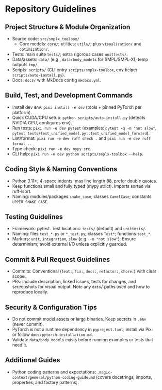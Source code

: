 # Repository Guidelines

## Project Structure & Module Organization
- Source code: `src/smplx_toolbox/`
  - Core models: `core/`; utilities: `utils/`; plus `visualization/` and `optimization/`.
- Tests: main suite `tests/`; extra rigorous cases `unittests/`.
- Data/assets: `data/` (e.g., `data/body_models` for SMPL/SMPL-X); temp outputs `tmp/`.
- Scripts: `scripts/` (CLI entry `scripts/smplx-toolbox`, env helper `scripts/auto-install.py`).
- Docs: `docs/` with MkDocs config `mkdocs.yml`.

## Build, Test, and Development Commands
- Install dev env: `pixi install -e dev` (tools + pinned PyTorch per platform).
- Quick CUDA/CPU setup: `python scripts/auto-install.py` (detects NVIDIA GPU, configures env).
- Run tests: `pixi run -e dev pytest` (examples: `pytest -q -m "not slow"`, `pytest tests/test_unified_model.py::test_unified_model_forward`).
- Lint/format: `pixi run -e dev ruff check .` and `pixi run -e dev ruff format .`.
- Type check: `pixi run -e dev mypy src`.
- CLI help: `pixi run -e dev python scripts/smplx-toolbox --help`.

## Coding Style & Naming Conventions
- Python 3.11+, 4-space indents, max line length 88, prefer double quotes.
- Keep functions small and fully typed (mypy strict). Imports sorted via ruff-isort.
- Naming: modules/packages `snake_case`; classes `CamelCase`; constants `UPPER_SNAKE_CASE`.

## Testing Guidelines
- Framework: pytest. Test locations: `tests/` (default) and `unittests/`.
- Naming: files `test_*.py` or `*_test.py`; classes `Test*`; functions `test_*`.
- Markers: `unit`, `integration`, `slow` (e.g., `-m "not slow"`). Ensure determinism; avoid external I/O unless explicitly guarded.

## Commit & Pull Request Guidelines
- Commits: Conventional (`feat:`, `fix:`, `docs:`, `refactor:`, `chore:`) with clear scope.
- PRs: include description, linked issues, tests for changes, and screenshots for visual output. Note any `data/` paths used and how to reproduce locally.

## Security & Configuration Tips
- Do not commit model assets or large binaries. Keep secrets in `.env` (never commit).
- PyTorch is not a runtime dependency in `pyproject.toml`; install via Pixi or follow `docs/pytorch-installation.md`.
- Validate `data/body_models` exists before running examples or tests that need it.

## Additional Guides
- Python coding patterns and expectations: `.magic-context/general/python-coding-guide.md` (covers docstrings, imports, properties, and factory patterns).
